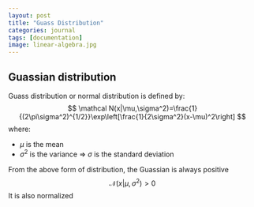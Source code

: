 ```yaml
---
layout: post
title: "Guass Distribution"
categories: journal
tags: [documentation]
image: linear-algebra.jpg
---
```

## Guassian distribution
Guass distribution or normal distribution is defined by:
$$
\mathcal N(x|\mu,\sigma^2)=\frac{1}{(2\pi\sigma^2)^{1/2}}\exp\left[\frac{1}{2\sigma^2}(x-\mu)^2\right]
$$
where:
* $\mu$ is the mean
* $\sigma^2$ is the variance => $\sigma$ is the standard deviation  

From the above form of distribution, the Guassian is always positive
$$\mathcal N(x|\mu,\sigma^2) > 0$$
It is also normalized


<!--stackedit_data:
eyJoaXN0b3J5IjpbMTEzOTk5MjE4OSwxOTAyOTA3MzA5XX0=
-->